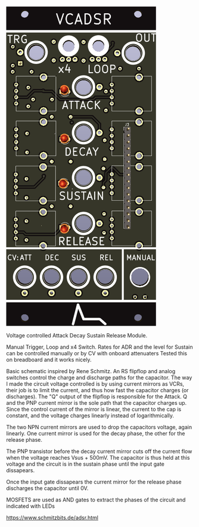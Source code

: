 ![VCADSR](https://raw.githubusercontent.com/Fihdi/Eurorack/main/VCADSR/VCADSR-Front.png)

Voltage controlled Attack Decay Sustain Release Module.

Manual Trigger, Loop and x4 Switch. Rates for ADR and the level for Sustain can be controlled manually or by CV with onboard attenuaters
Tested this on breadboard and it works nicely.

Basic schematic inspired by Rene Schmitz. An RS flipflop and analog switches control the charge and discharge paths for the capacitor.
The way I made the circuit voltage controlled is by using current mirrors as VCRs, their job is to limit the current, and thus how fast the capacitor charges (or discharges). 
The "Q" output of the flipflop is responsible for the Attack. Q and the PNP current mirror is the sole path that the capacitor charges up. Since the control current of the mirror is linear, the current to the cap is constant, and the voltage charges linearly instead of logarithmically.

The two NPN current mirrors are used to drop the capacitors voltage, again linearly. One current mirror is used for the decay phase, the other for the release phase.

The PNP transistor before the decay current mirror cuts off the current flow when the voltage reaches Vsus + 500mV. The capacitor is thus held at this voltage and the circuit is in the sustain phase until the input gate dissapears. 

Once the input gate dissapears the current mirror for the release phase discharges the capacitor until 0V.

MOSFETS are used as AND gates to extract the phases of the circuit and indicated with LEDs 

https://www.schmitzbits.de/adsr.html
